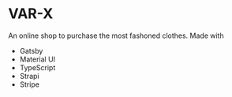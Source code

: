 # VAR-X
An online shop to purchase the most fashoned clothes. Made with
- Gatsby
- Material UI
- TypeScript
- Strapi
- Stripe